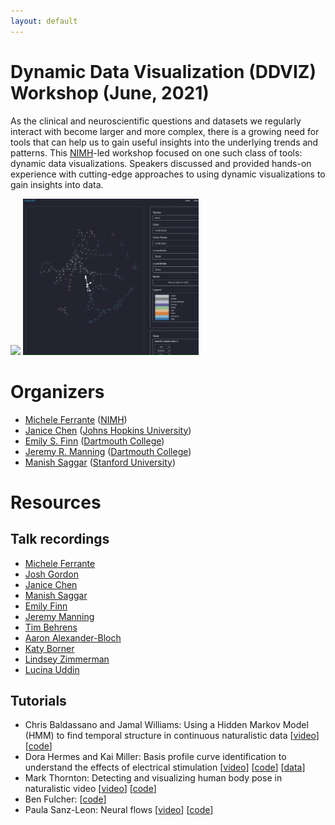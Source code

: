 ```yaml
---
layout: default
---
```


# Dynamic Data Visualization (DDVIZ) Workshop (June, 2021)

As the clinical and neuroscientific questions and datasets we regularly interact with become larger and more complex, there is a growing need for tools that can help us to gain useful insights into the underlying trends and patterns.  This [NIMH](https://www.nimh.nih.gov/)-led workshop focused on one such class of tools: dynamic data visualizations.  Speakers discussed and provided hands-on experience with cutting-edge approaches to using dynamic visualizations to gain insights into data.

<img src=https://raw.githubusercontent.com/dynamicdataviz/dynamicdataviz.github.io/main/hypertools.gif height=250> <img src=https://raw.githubusercontent.com/dynamicdataviz/dynamicdataviz.github.io/main/dyneusr.gif height=250>

# Organizers
- [Michele Ferrante](https://www.nimh.nih.gov/about/organization/dnbbs/behavioral-science-and-integrative-neuroscience-research-branch/theoretical-and-computational-neuroscience-program) ([NIMH](https://www.nimh.nih.gov/))
- [Janice Chen](http://jchenlab.johnshopkins.edu/) ([Johns Hopkins University](https://krieger.jhu.edu/))
- [Emily S. Finn](https://thefinnlab.github.io/) ([Dartmouth College](https://home.dartmouth.edu/))
- [Jeremy R. Manning](http://www.context-lab.com/) ([Dartmouth College](https://home.dartmouth.edu/))
- [Manish Saggar](https://braindynamicslab.github.io/) ([Stanford University](https://www.stanford.edu/))


# Resources

## Talk recordings
- [Michele Ferrante](https://youtu.be/43pPzBkF2eI?t=31s)
- [Josh Gordon](https://youtu.be/43pPzBkF2eI?t=19m54s)
- [Janice Chen](https://youtu.be/43pPzBkF2eI?t=22m30s)
- [Manish Saggar](https://youtu.be/43pPzBkF2eI?t=31m57s)
- [Emily Finn](https://youtu.be/43pPzBkF2eI?t=43m6s)
- [Jeremy Manning](https://youtu.be/43pPzBkF2eI?t=51m55s)
- [Tim Behrens](https://youtu.be/43pPzBkF2eI?t=62m28s)  
- [Aaron Alexander-Bloch](https://youtu.be/43pPzBkF2eI?t=91m32s)
- [Katy Borner](https://youtu.be/43pPzBkF2eI?t=122m28s)
- [Lindsey Zimmerman](https://youtu.be/43pPzBkF2eI?t=154m13s)
- [Lucina Uddin](https://youtu.be/43pPzBkF2eI?t=187m29s)


## Tutorials
- Chris Baldassano and Jamal Williams: Using a Hidden Markov Model (HMM) to find temporal structure in continuous naturalistic data [[video](https://youtu.be/hHQP2hftNcg)] [[code](https://www.dropbox.com/s/9d0uao5cu37x3e5/final.zip?dl=0)]
- Dora Hermes and Kai Miller: Basis profile curve identification to understand the effects of electrical stimulation [[video](https://youtu.be/PB9UYcQzDfU)] [[code](https://github.com/MultimodalNeuroimagingLab/bpc_jupyter)] [[data](https://openneuro.org/datasets/ds003708)]
- Mark Thornton: Detecting and visualizing human body pose in naturalistic video [[video](https://youtu.be/UfRC3leMTlU)] [[code](https://colab.research.google.com/drive/1HN2S0zGqOSepLBN5IeJ-jBmzIO4W1aLq?usp=sharing)]
- Ben Fulcher: [[code](https://github.com/benfulcher/hctsaTutorial_BonnEEG)]
- Paula Sanz-Leon: Neural flows [[video](https://youtu.be/EKn17BOEQLU)] [[code](https://github.com/brain-modelling-group/neural-flows/tree/master/examples)]
